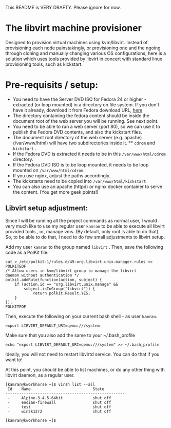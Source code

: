 This README is VERY DRAFTY. Please ignore for now.






# The libvirt machine provisioner
Designed to provision virtual machines using kvm/libvirt. Instead of provisioning each node painstakingly, or provisioning one and the ngoing through cloning and manually changing various OS configurations, here is a solution which uses tools provided by libvirt in concert with standard linux provisioning tools, such as kickstart.

# Pre-requisits / setup:
* You need to have the Server DVD ISO for Fedora 24 or higher - extracted (or loop mounted) in a directory on file system. If you don't have it already, download it from Fedora download URL, [here](https://getfedora.org/en/server/)
* The directory containing the fedora content should be inside the document root of the web server you will be running. See next point.
* You need to be able to run a web server (port 80), so we can use it to publish the Fedora DVD contents, and also the kickstart files.
* The document root directory of the web server (e.g. apache) (/var/www/html) will have two subdirectories inside it. 
** `cdrom` and `kickstart` . 
* If the Fedora DVD is extracted it needs to be in this `/var/www/html/cdrom` directory. 
* If the Fedora DVD ISO is to be loop mounted, it needs to be loop mounted on `/var/www/html/cdrom`.
* If you use nginx, adjust the paths accordingly.
* The kickstarts need to be copied into `/var/www/html/kickstart` 
* You can also use an apache (httpd) or nginx docker container to serve the content. (You get more geek points!)

## Libvirt setup adjustment:
Since I will be running all the project commands as normal user, I would very much like to use my regular user `kamran` to be able to execute all libvirt provided tools , or, manage vms. (By default, only root is able to do that). So, to be able to do that, I need to do few small adjustments to libvirt setup.

Add my user `kamran` to the group named `libvirt` . Then, save the following code as a PolKit file:

```
cat > /etc/polkit-1/rules.d/49-org.libvirt.unix.manager.rules << POLKITEOF
/* Allow users in kvm/libvirt group to manage the libvirt
daemon without authentication */
polkit.addRule(function(action, subject) {
    if (action.id == "org.libvirt.unix.manage" &&
        subject.isInGroup("libvirt")) {
            return polkit.Result.YES;
    }
});
POLKITEOF
```

Then, execute the following on your current bash shell - as user `kamran`. 
```
export LIBVIRT_DEFAULT_URI=qemu:///system
```

Make sure that you also add the same to your ~/.bash_profile
```
echo "export LIBVIRT_DEFAULT_URI=qemu:///system" >> ~/.bash_profile 
```


Ideally, you will not need to restart libvirtd service. You can do that if you want to!

At this point, you should be able to list machines, or do any other thing with libvirt daemon, as a regular user.

```
[kamran@kworkhorse ~]$ virsh list --all
 Id    Name                           State
----------------------------------------------------
 -     Alpine-3.4.5-64bit             shut off
 -     endian-firewall                shut off
 -     test                           shut off
 -     win2k12r2                      shut off

[kamran@kworkhorse ~]$ 
```


## 



